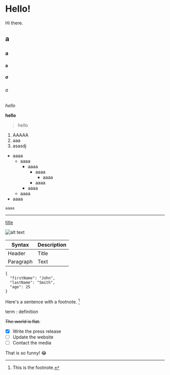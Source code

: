 # Hello!

Hi there.

## a
### a
#### a
##### a
###### a

*hello*

**hello**

> hello

1. AAAAA
2. aaa
3. asasdj

- aaaa
    - aaaa
        - aaaa
            - aaaa
                - aaaa
            - aaaa
        - aaaa
    - aaaa
- aaaa

`aaaa`

---

[title](https://www.example.com)

![alt text](https://en.wikipedia.org/static/images/mobile/copyright/wikipedia-wordmark-en.svg)

| Syntax | Description |
| ----------- | ----------- |
| Header | Title |
| Paragraph | Text | 

```
{
  "firstName": "John",
  "lastName": "Smith",
  "age": 25
}
```

Here's a sentence with a footnote. [^1]

[^1]: This is the footnote.

term
: definition

~~The world is flat.~~

- [x] Write the press release
- [ ] Update the website
- [ ] Contact the media

That is so funny! :joy:
